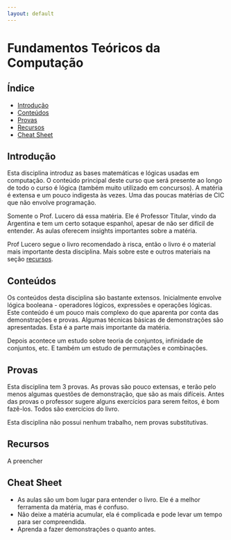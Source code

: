 ```yaml
---
layout: default
---
```


# Fundamentos Teóricos da Computação

## Índice
- [Introdução](#intro)
- [Conteúdos](#conteudos)
- [Provas](#provas)
- [Recursos](#recursos)
- [Cheat Sheet](#cheat-sheet)

## [](#intro)Introdução

Esta disciplina introduz as bases matemáticas e lógicas usadas em computação. O conteúdo principal deste curso que será presente ao longo de todo o curso é lógica (também muito utilizado em concursos). A matéria é extensa e um pouco indigesta às vezes. Uma das poucas matérias de CIC que não envolve programação.

Somente o Prof. Lucero dá essa matéria. Ele é Professor Titular, vindo da Argentina e tem um certo sotaque espanhol, apesar de não ser difícil de entender. As aulas oferecem insights importantes sobre a matéria.

Prof Lucero segue o livro recomendado à risca, então o livro é o material mais importante desta disciplina. Mais sobre este e outros materiais na seção [recursos](#recursos).

## [](#conteudos)Conteúdos

Os conteúdos desta disciplina são bastante extensos. Inicialmente envolve lógica booleana - operadores lógicos, expressões e operações lógicas. Este conteúdo é um pouco mais complexo do que aparenta por conta das demonstrações e provas. Algumas técnicas básicas de demonstrações são apresentadas. Esta é a parte mais importante da matéria.

Depois acontece um estudo sobre teoria de conjuntos, infinidade de conjuntos, etc. E também um estudo de permutações e combinações.

## [](#provas)Provas

Esta disciplina tem 3 provas. As provas são pouco extensas, e terão pelo menos algumas questões de demonstração, que são as mais difíceis. Antes das provas o professor sugere alguns exercícios para serem feitos, é bom fazê-los. Todos são exercícios do livro.

Esta disciplina não possui nenhum trabalho, nem provas substitutivas.

## [](#recursos)Recursos

A preencher

## [](#cheat-sheet)Cheat Sheet

- As aulas são um bom lugar para entender o livro. Ele é a melhor ferramenta da matéria, mas é confuso.
- Não deixe a matéria acumular, ela é complicada e pode levar um tempo para ser compreendida.
- Aprenda a fazer demonstrações o quanto antes.